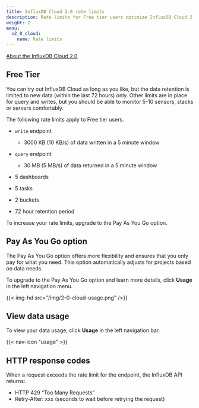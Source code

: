 ```yaml
---
title: InfluxDB Cloud 2.0 rate limits
description: Rate limits for Free tier users optimize InfluxDB Cloud 2.0 services.
weight: 2
menu:
  v2_0_cloud:
    name: Rate limits
---
```



[About the InfluxDB Cloud 2.0](/)

## Free Tier

You can try out InfluxDB Cloud as long as you like, 
but the data retention is limited to new data (within the last 72 hours) only. 
Other limits are in place for query and writes, 
but you should be able to monitor 5-10 sensors, stacks or servers comfortably.

The following rate limits apply to Free tier users.

- `write` endpoint
  - 3000 KB (10 KB/s) of data written in a 5 minute window

- `query` endpoint
  - 30 MB (5 MB/s) of data returned in a 5 minute window

- 5 dashboards
- 5 tasks
- 2 buckets
- 72 hour retention period

To increase your rate limits, upgrade to the Pay As You Go option.

## Pay As You Go option

The Pay As You Go option offers more flexibility and ensures that you only pay for what you need. 
This option automatically adjusts for projects based on data needs.

To upgrade to the Pay As You Go option and learn more details, 
click **Usage** in the left navigation menu.

{{< img-hd src="/img/2-0-cloud-usage.png" />}}

## View data usage

To view your data usage, click **Usage** in the left navigation bar.

{{< nav-icon "usage" >}}

## HTTP response codes

When a request exceeds the rate limit for the endpoint, the InfluxDB API returns:

- HTTP 429 “Too Many Requests”
- Retry-After: xxx (seconds to wait before retrying the request)
